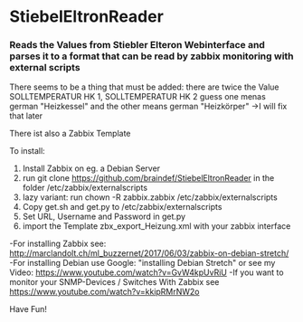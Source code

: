 # StiebelEltronReader
### Reads the Values from Stiebler Elteron Webinterface and parses it to a format that can be read by zabbix monitoring with external scripts

There seems to be a thing that must be added:
there are twice the Value SOLLTEMPERATUR HK 1, SOLLTEMPERATUR HK 2
guess one menas german "Heizkessel" and the other means german "Heizkörper"
->I will fix that later

There ist also a Zabbix Template

To install:
1. Install Zabbix on eg. a Debian Server
2. run git clone https://github.com/braindef/StiebelEltronReader in the folder /etc/zabbix/externalscripts
3. lazy variant: run chown -R zabbix.zabbix /etc/zabbix/externalscripts
4. Copy get.sh and get.py to /etc/zabbix/externalscripts
5. Set URL, Username and Password in get.py
6. import the Template zbx_export_Heizung.xml with your zabbix interface

-For installing Zabbix see: http://marclandolt.ch/ml_buzzernet/2017/06/03/zabbix-on-debian-stretch/
-For installing Debian use Google: "installing Debian Stretch" or see my Video: https://www.youtube.com/watch?v=GvW4kpUvRiU
-If you want to monitor your SNMP-Devices / Switches With Zabbix see https://www.youtube.com/watch?v=kkipRMrNW2o

Have Fun!
